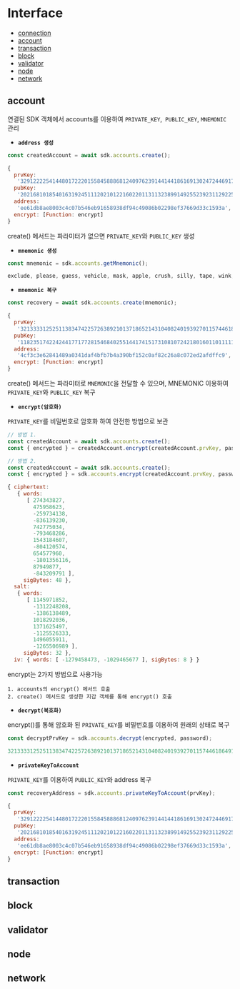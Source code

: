 # Interface

* [connection](https://github.com/bitrustkr/CLT-Blockchain-SDK#usage)
* [account](#account)
* [transaction](#transaction)
* [block](#block)
* [validator](#validator)
* [node](#node)
* [network](#network)



## account

연결된 SDK 객체에서 accounts를 이용하여 `PRIVATE_KEY`,` PUBLIC_KEY`, `MNEMONIC` 관리

* **`address 생성`**

```javascript
const createdAccount = await sdk.accounts.create();

{ 
  prvKey:
   '3291222254144801722201558458886812409762391441441861691302472446917823216021318613592',
  pubKey:
   '2021681018540163192451112021012216022011311323899149255239231129225922351992510118153',
  address:
   'ee61db8ae8003c4c07b546eb91658938df94c49086b02298ef37669d33c1593a',
  encrypt: [Function: encrypt] 
}
```

create() 메서드는 파라미터가 없으면 `PRIVATE_KEY`와 `PUBLIC_KEY` 생성



* **`mnemonic 생성`**

```javascript
const mnemonic = sdk.accounts.getMnemonic();

exclude, please, guess, vehicle, mask, apple, crush, silly, tape, wink, giant, jaguar
```



* **`mnemonic 복구`**

```javascript
const recovery = await sdk.accounts.create(mnemonic);

{ 
  prvKey:
   '321333312525113834742257263892101371865214310408240193927011574461864918123664',
  pubKey:
   '118235174224244177177281546840255144174151731081072421801601101111181798079818118321404',
  address:
   '4cf3c3e62841489a0341daf4bfb7b4a390bf152c0af82c26a8c072ed2afdffc9',
  encrypt: [Function: encrypt] 
}
```

create() 메서드는 파라미터로 `MNEMONIC`을 전달할 수 있으며, MNEMONIC 이용하여 `PRIVATE_KEY`와 `PUBLIC_KEY` 복구



* **`encrypt(암호화)`**

`PRIVATE_KEY`를 비밀번호로 암호화 하여 안전한 방법으로 보관

```javascript
// 방법 1.
const createdAccount = await sdk.accounts.create();
const { encrypted } = createdAccount.encrypt(createdAccount.prvKey, password);

// 방법 2.
const createdAccount = await sdk.accounts.create();
const { encrypted } = sdk.accounts.encrypt(createdAccount.prvKey, password);

{ ciphertext:
   { words:
      [ 274343827,
        475958623,
        -259734138,
        -836139230,
        742775034,
        -793468286,
        1543184607,
        -804120574,
        654577960,
        -1801356116,
        87949877,
        -843209791 ],
     sigBytes: 48 },
  salt:
   { words:
      [ 1145971852,
        -1312248208,
        -1386138489,
        1018292036,
        1371625497,
        -1125526333,
        1496055911,
        -1265506989 ],
     sigBytes: 32 },
  iv: { words: [ -1279458473, -1029465677 ], sigBytes: 8 } }
```

encrypt는 2가지 방법으로 사용가능

	1. accounts의 encrypt() 메서드 호출
 	2. create() 메서드로 생성한 지갑 객체를 통해 encrypt() 호출



* **`decrypt(복호화)`**

encrypt()를 통해 암호화 된 `PRIVATE_KEY`를 비밀번호를 이용하여 원래의 상태로 복구

```javascript
const decryptPrvKey = sdk.accounts.decrypt(encrypted, password);

321333312525113834742257263892101371865214310408240193927011574461864918123664
```



* **`privateKeyToAccount`**

`PRIVATE_KEY`를 이용하여 `PUBLIC_KEY`와 address 복구

```javascript
const recoveryAddress = sdk.accounts.privateKeyToAccount(prvKey);

{ 
  prvKey:
   '3291222254144801722201558458886812409762391441441861691302472446917823216021318613592',
  pubKey:
   '2021681018540163192451112021012216022011311323899149255239231129225922351992510118153',
  address:
   'ee61db8ae8003c4c07b546eb91658938df94c49086b02298ef37669d33c1593a',
  encrypt: [Function: encrypt] 
}
```



## transaction



## block



## validator



## node



## network


